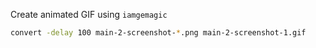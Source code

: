 Create animated GIF using `iamgemagic`

```bash
convert -delay 100 main-2-screenshot-*.png main-2-screenshot-1.gif
```
